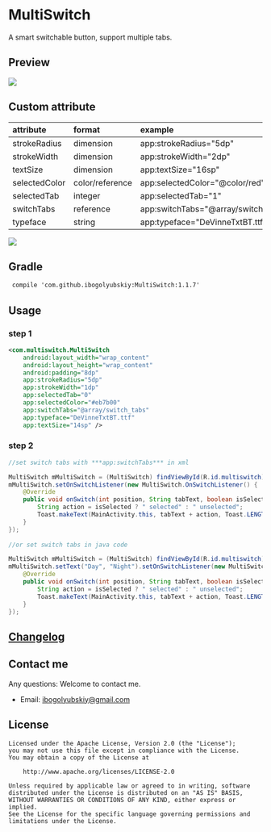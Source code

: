 # MultiSwitch
A smart switchable button, support multiple tabs.

## Preview
![](https://github.com/KingJA/SwitchButton/blob/master/img/usage.gif)
## Custom attribute
| attribute | format | example  |
| :------------- |:-------------| :-----|
| strokeRadius | dimension      | app:strokeRadius="5dp" |
| strokeWidth | dimension      | app:strokeWidth="2dp" |
| textSize | dimension      | app:textSize="16sp" |
| selectedColor | color/reference     | app:selectedColor="@color/red" |
| selectedTab | integer     | app:selectedTab="1" |
| switchTabs | reference     | app:switchTabs="@array/switch_tabs" |
| typeface | string     | app:typeface="DeVinneTxtBT.ttf" |

![](https://github.com/KingJA/SwitchButton/blob/master/img/mark.png)
## Gradle
```xml
 compile 'com.github.ibogolyubskiy:MultiSwitch:1.1.7'
```

## Usage
### step 1
```xml
<com.multiswitch.MultiSwitch
    android:layout_width="wrap_content"
    android:layout_height="wrap_content"
    android:padding="8dp"
    app:strokeRadius="5dp"
    app:strokeWidth="1dp"
    app:selectedTab="0"
    app:selectedColor="#eb7b00"
    app:switchTabs="@array/switch_tabs"
    app:typeface="DeVinneTxtBT.ttf"
    app:textSize="14sp" />
```

### step 2
```java
//set switch tabs with ***app:switchTabs*** in xml 

MultiSwitch mMultiSwitch = (MultiSwitch) findViewById(R.id.multiswitch);
mMultiSwitch.setOnSwitchListener(new MultiSwitch.OnSwitchListener() {
    @Override
    public void onSwitch(int position, String tabText, boolean isSelected) {
        String action = isSelected ? " selected" : " unselected";
        Toast.makeText(MainActivity.this, tabText + action, Toast.LENGTH_SHORT).show();
    }
});
        
//or set switch tabs in java code

MultiSwitch mMultiSwitch = (MultiSwitch) findViewById(R.id.multiswitch);
mMultiSwitch.setText("Day", "Night").setOnSwitchListener(new MultiSwitch.OnSwitchListener() {
    @Override
    public void onSwitch(int position, String tabText, boolean isSelected) {
        String action = isSelected ? " selected" : " unselected";
        Toast.makeText(MainActivity.this, tabText + action, Toast.LENGTH_SHORT).show();
    }
});
```
## [Changelog](ChangeLogs.md)


## Contact me
Any questions: Welcome to contact me.
* Email: ibogolyubskiy@gmail.com

## License

    Licensed under the Apache License, Version 2.0 (the "License");
    you may not use this file except in compliance with the License.
    You may obtain a copy of the License at

        http://www.apache.org/licenses/LICENSE-2.0

    Unless required by applicable law or agreed to in writing, software
    distributed under the License is distributed on an "AS IS" BASIS,
    WITHOUT WARRANTIES OR CONDITIONS OF ANY KIND, either express or implied.
    See the License for the specific language governing permissions and
    limitations under the License.
